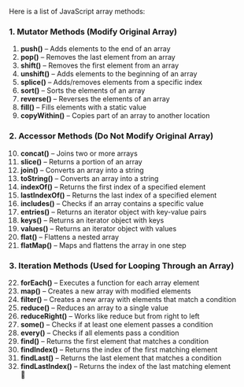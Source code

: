 Here is a list of JavaScript array methods:  

### **1. Mutator Methods (Modify Original Array)**  
1. **push()** – Adds elements to the end of an array  
2. **pop()** – Removes the last element from an array  
3. **shift()** – Removes the first element from an array  
4. **unshift()** – Adds elements to the beginning of an array  
5. **splice()** – Adds/removes elements from a specific index  
6. **sort()** – Sorts the elements of an array  
7. **reverse()** – Reverses the elements of an array  
8. **fill()** – Fills elements with a static value  
9. **copyWithin()** – Copies part of an array to another location  

### **2. Accessor Methods (Do Not Modify Original Array)**  
10. **concat()** – Joins two or more arrays  
11. **slice()** – Returns a portion of an array  
12. **join()** – Converts an array into a string  
13. **toString()** – Converts an array into a string  
14. **indexOf()** – Returns the first index of a specified element  
15. **lastIndexOf()** – Returns the last index of a specified element  
16. **includes()** – Checks if an array contains a specific value  
17. **entries()** – Returns an iterator object with key-value pairs  
18. **keys()** – Returns an iterator object with keys  
19. **values()** – Returns an iterator object with values  
20. **flat()** – Flattens a nested array  
21. **flatMap()** – Maps and flattens the array in one step  

### **3. Iteration Methods (Used for Looping Through an Array)**  
22. **forEach()** – Executes a function for each array element  
23. **map()** – Creates a new array with modified elements  
24. **filter()** – Creates a new array with elements that match a condition  
25. **reduce()** – Reduces an array to a single value  
26. **reduceRight()** – Works like reduce but from right to left  
27. **some()** – Checks if at least one element passes a condition  
28. **every()** – Checks if all elements pass a condition  
29. **find()** – Returns the first element that matches a condition  
30. **findIndex()** – Returns the index of the first matching element  
31. **findLast()** – Returns the last element that matches a condition  
32. **findLastIndex()** – Returns the index of the last matching element  
🚀